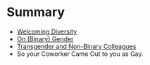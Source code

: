 # Summary

* [Welcoming Diversity](README.md)
* [On (Binary) Gender](on_binary_gender.md)
* [Transgender and Non-Binary Colleagues](transgender_and_non-binary_colleagues.md)
* So your Coworker Came Out to you as Gay.

